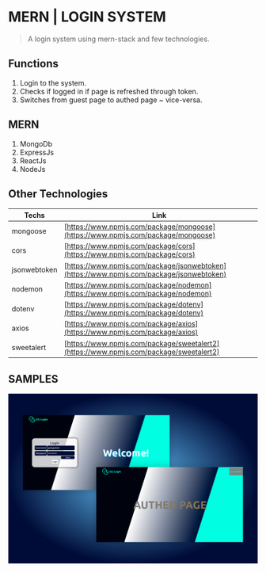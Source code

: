 # MERN | LOGIN SYSTEM
>A login system using mern-stack  and few technologies.

## Functions
 1. Login to the system.
 2. Checks if logged in if page is refreshed through token.
 3. Switches from guest page to authed page ~ vice-versa.

## MERN
1. MongoDb
2. ExpressJs
3. ReactJs
4. NodeJs

## Other Technologies
| Techs | Link |
| ----------- | ----------- |
| mongoose | 	[https://www.npmjs.com/package/mongoose](https://www.npmjs.com/package/mongoose) |
| cors | [https://www.npmjs.com/package/cors](https://www.npmjs.com/package/cors) |
| jsonwebtoken | [https://www.npmjs.com/package/jsonwebtoken](https://www.npmjs.com/package/jsonwebtoken) |
| nodemon | [https://www.npmjs.com/package/nodemon](https://www.npmjs.com/package/nodemon) |
| dotenv | 	[https://www.npmjs.com/package/dotenv](https://www.npmjs.com/package/dotenv) |
| axios | 	[https://www.npmjs.com/package/axios](https://www.npmjs.com/package/axios)  |
| sweetalert | 	[https://www.npmjs.com/package/sweetalert2](https://www.npmjs.com/package/sweetalert2)  |


## SAMPLES
![alt text](https://github.com/garkgodwin/mern-login/blob/master/samples/result.png)